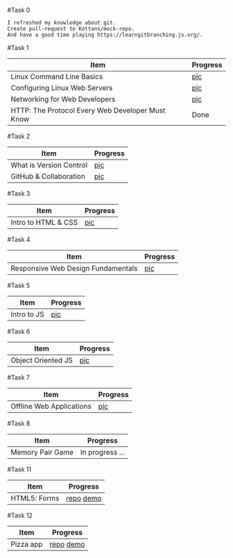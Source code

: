 #Task 0

    I refreshed my knowledge about git.
    Create pull-request to Kottans/mock-repo.
    And have a good time playing https://learngitbranching.js.org/.
  
#Task 1
  
|Item|Progress|
|----|--------|
|Linux Command Line Basics|[pic](Task_1/Linux_Command_Line_Basics.jpg)|
|Configuring Linux Web Servers|[pic](Task_1/Configuring_Linux_Web_Servers.jpg)|
|Networking for Web Developers|[pic](Task_1/Networking_for_Web_Developers.jpg)|
|HTTP: The Protocol Every Web Developer Must Know|Done|
    
#Task 2
    
|Item|Progress|
|----|--------|
|What is Version Control|[pic](Task_2/What_is_Version_Control.jpg)|
|GitHub & Collaboration|[pic](Task_2/GitHub_&_Collaboration.jpg)|

#Task 3

|Item|Progress|
|----|--------|
|Intro to HTML & CSS|[pic](Task_3/Intro_to_HTML_&_CSS.jpg)|

#Task 4

|Item|Progress|
|----|--------|
|Responsive Web Design Fundamentals|[pic](Task_4/Responsive_Web_Design_Fundamentals.png)|

#Task 5

|Item|Progress|
|----|--------|
|Intro to JS|[pic](Task_5/Intro_to_js.jpg)|

#Task 6

|Item|Progress|
|----|--------|
|Object Oriented JS|[pic](Task_6/Task_6.jpg)|

#Task 7

|Item|Progress|
|----|--------|
|Offline Web Applications|[pic](Task_7/task_7.jpg)|

#Task 8

|Item|Progress|
|----|--------|
|Memory Pair Game|In progress ...|

#Task 11

|Item|Progress|
|----|--------|
|HTML5: Forms|[repo](https://github.com/A-Ostrovnyy/kottans_frontend/tree/master/Task_11/Task_11--Form) [demo](https://a-ostrovnyy.github.io/Kottans_frontend/task_11/index.html)|

#Task 12

|Item|Progress|
|----|--------|
|Pizza app|[repo](https://github.com/A-Ostrovnyy/kottans_frontend/tree/master/Task_12/Pizza%20app) [demo](https://A-Ostrovnyy.github.io/Kottans_frontend/task_12/index.html)|